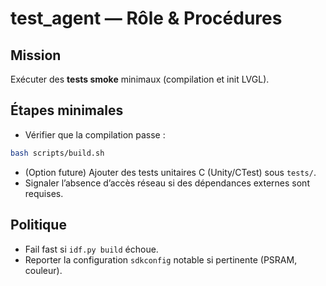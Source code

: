 # test_agent — Rôle & Procédures

## Mission
Exécuter des **tests smoke** minimaux (compilation et init LVGL).

## Étapes minimales
- Vérifier que la compilation passe :
```bash
bash scripts/build.sh
```
- (Option future) Ajouter des tests unitaires C (Unity/CTest) sous `tests/`.
- Signaler l’absence d’accès réseau si des dépendances externes sont requises.

## Politique
- Fail fast si `idf.py build` échoue.  
- Reporter la configuration `sdkconfig` notable si pertinente (PSRAM, couleur).
